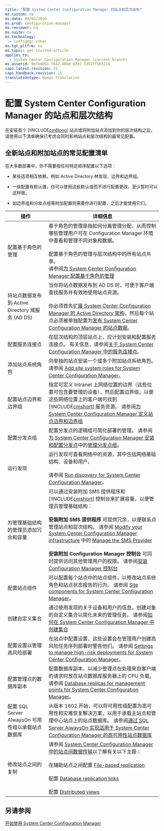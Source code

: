```yaml
---
title: "配置 System Center Configuration Manager 的站点和层次结构"
ms.custom: na
ms.date: 09/02/2016
ms.prod: configuration-manager
ms.reviewer: na
ms.suite: na
ms.technology: 
  - configmgr-other
ms.tgt_pltfrm: na
ms.topic: get-started-article
applies_to: 
  - System Center Configuration Manager (current branch)
ms.assetid: 9efb4061-f642-48bd-8332-3357ff5b3118
caps.latest.revision: 15
caps.handback.revision: 15
translationtype: Human Translation
---
```

# 配置 System Center Configuration Manager 的站点和层次结构
在安装首个 [!INCLUDE[cm6long](../LocTest/includes/cm6long_md.md)] 站点或将附加站点添加到你的层次结构之后，请使用以下清单确保已考虑会同时影响站点和层次结构的最常见配置。  
  
## 全新站点和附加站点的常见配置清单  
 在大多数部署中，你不需要按任何特定顺序配置以下选项：  
  
-   某些选项相互依赖，例如 Active Directory 林发现、边界和边界组。  
  
-   一些配置有默认值，你可以使用这些默认值而不进行配置更改，至少暂时可以这样做。  
  
-   如边界组和分发点组等附加配置则需要你进行配置，之后才能使用它们。  
  
|操作|详细信息|  
|------------|-------------|  
|配置基于角色的管理|基于角色的管理是指如何分离管理分配，从而控制哪些管理用户可在 Configuration Manager 环境中查看和管理不同对象和数据。<br /><br /> 配置基于角色的管理与层次结构中的所有站点共享。   <br />请参阅[为 System Center Configuration Manager 配置基于角色的管理](../LocTest/Configure-role-based-administration-for-System-Center-Configuration-Manager.md)|  
|将站点数据发布到 Active Directory 域服务 (AD DS)|当你将站点数据发布到 AD DS 时，可便于客户端查找服务并有效地使用站点资源。<br /><br /> 你必须首先[扩展 System Center Configuration Manager 的 Active Directory 架构](../LocTest/Extend-the-Active-Directory-schema-for-System-Center-Configuration-Manager.md)，然后每个站点必须被单独配置为[发布 System Center Configuration Manager 的站点数据](../LocTest/Publish-site-data-for-System-Center-Configuration-Manager.md)。|  
|配置服务连接点|在层次结构的顶层站点上，应计划安装和配置服务连接点。 有关信息，请参阅[关于 System Center Configuration Manager 中的服务连接点](../LocTest/About-the-service-connection-point-in-System-Center-Configuration-Manager.md)。|  
|添加站点系统角色|向单独的站点安装一个或多个附加站点系统角色。  请参阅 [Add site system roles for System Center Configuration Manager](../LocTest/Add-site-system-roles-for-System-Center-Configuration-Manager.md)。|  
|配置站点边界和边界组|指定可定义 Intranet 上网络位置的边界（这些位置可包含要管理的设备），然后配置边界组，以使这些网络位置上的客户端可找到 [!INCLUDE[cmshort](../LocTest/includes/cmshort_md.md)] 服务资源。 请参阅[为 System Center Configuration Manager 定义站点边界和边界组](../LocTest/Define-site-boundaries-and-boundary-groups-for-System-Center-Configuration-Manager.md)|  
|配置分发点组|配置分发点的逻辑组可简化部署的管理。 请参阅[为 System Center Configuration Manager 安装和配置分发点](../LocTest\Install-and-configure-distribution-points-for-System-Center-Configuration-Manager.md)中的[管理分发点组](../LocTest\Install-and-configure-distribution-points-for-System-Center-Configuration-Manager.md#bkmk_manage)。|  
|运行发现|运行发现可查看网络中的资源，其中包括网络基础结构、设备和用户。<br /><br /> 请参阅 [Run discovery for System Center Configuration Manager](../LocTest/Run-discovery-for-System-Center-Configuration-Manager.md)。|  
|为管理基础结构的管理员添加冗余和容量|可以通过安装附加 SMS 提供程序和 [!INCLUDE[cmshort](../LocTest/includes/cmshort_md.md)] 控制台来扩展容量，以便管理员管理基础结构：<br /><br /> **安装附加 SMS 提供程序** 可提供冗余，以便联系点管理站点和层次结构。 请参阅 [Modify your System Center Configuration Manager infrastructure](../LocTest/Modify-your-System-Center-Configuration-Manager-infrastructure.md#BKMK_ManageSMSprovider) 中的 [Manage the SMS Provider](../LocTest/Modify-your-System-Center-Configuration-Manager-infrastructure.md)<br /><br /> **安装附加 Configuration Manager 控制台** 可同时提供访问其他管理用户的权限。 请参阅[安装 Configuration Manager 控制台](../LocTest\Install-System-Center-Configuration-Manager-consoles.md)|  
|配置站点组件|可以配置每个站点中的站点组件，以修改站点系统角色和站点状态报告的行为。 请参阅 [Site components for System Center Configuration Manager](../LocTest/Site-components-for-System-Center-Configuration-Manager.md)。|  
|创建自定义集合|通过使用发现的关于设备和用户的信息，创建对象的自定义集合以简化未来的管理任务。 请参阅[如何在 System Center Configuration Manager 中创建集合](../LocTest/How-to-create-collections-in-System-Center-Configuration-Manager.md)|  
|配置设置以管理高风险部署|在站点中配置设置，这些设置会在管理用户创建高风险任务序列部署时警告他们。  请参阅 [Settings to manage high-risk deployments for System Center Configuration Manager](../LocTest/Settings-to-manage-high-risk-deployments-for-System-Center-Configuration-Manager.md)。|  
|配置管理点的数据库副本|配置数据库副本，以减少管理点在处理来自客户端的请求时放在站点数据库服务器上的 CPU 负载。 请参阅 [Database replicas for management points for System Center Configuration Manager](../LocTest/Database-replicas-for-management-points-for-System-Center-Configuration-Manager.md)。|  
|配置 SQL Server AlwaysOn 可用性组以承载站点数据库|从版本 1602 开始，可以将可用性组配置为高可用性和灾难恢复解决方案，以用于承载主站点和管理中心站点上的站点数据库。 请参阅[通过 SQL Server AlwaysOn 实现适用于 System Center Configuration Manager 的高可用性站点数据库](../LocTest/SQL-Server-AlwaysOn-for-a-highly-available-site-database-for-System-Center-Configuration-Manager.md)|  
|修改站点之间的复制|请参阅 [System Center Configuration Manager 中的站点间数据传输](../LocTest/Data-transfers-between-sites-in-System-Center-Configuration-Manager.md)以了解有关以下主题：<br /><br /> 在辅助站点之间配置 [File-based replication](../LocTest/Data-transfers-between-sites-in-System-Center-Configuration-Manager.md#bkmk_fileroute)<br /><br /> 配置 [Database replication links](../LocTest/Data-transfers-between-sites-in-System-Center-Configuration-Manager.md#bkmk_Dblinks)<br /><br /> 配置 [Distributed views](../LocTest/Data-transfers-between-sites-in-System-Center-Configuration-Manager.md#bkmk_distviews)|  
  
## 另请参阅  
 [开始使用 System Center Configuration Manager](../LocTest/Start-using-System-Center-Configuration-Manager.md)